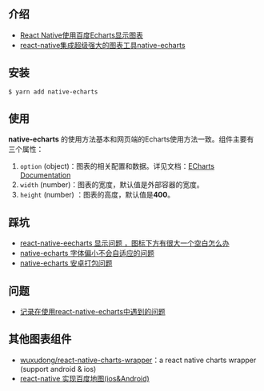 ## 介绍

- [React Native使用百度Echarts显示图表](http://t.cn/RBMeUIR)
- [react-native集成超级强大的图表工具native-echarts](http://t.cn/RBCrhEx)

## 安装

```bash
$ yarn add native-echarts
```

## 使用

**native-echarts** 的使用方法基本和网页端的Echarts使用方法一致。组件主要有三个属性：

1. `option` (object)：图表的相关配置和数据。详见文档：[ECharts Documentation](http://t.cn/RczK1Wl)
2. `width` (number)：图表的宽度，默认值是外部容器的宽度。
3. `height` (number) ：图表的高度，默认值是**400**。

## 踩坑

- [react-native-eecharts 显示问题 ，图标下方有很大一个空白怎么办](http://t.cn/RBNAU0A)
- [native-echarts 字体偏小不会自适应的问题](http://t.cn/RBNAU0A)
- [native-echarts 安卓打包问题](http://t.cn/RBNyoHk)

## 问题

- [记录在使用react-native-echarts中遇到的问题](http://t.cn/RBCB8JQ)

## 其他图表组件

- [wuxudong/react-native-charts-wrapper](http://t.cn/RBNU2mJ)：a react native charts wrapper (support android & ios)
- [react-native 实现百度地图(ios&Android)](http://t.cn/RBNUaiC)
